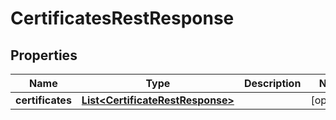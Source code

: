 

# CertificatesRestResponse


## Properties

| Name | Type | Description | Notes |
|------------ | ------------- | ------------- | -------------|
|**certificates** | [**List&lt;CertificateRestResponse&gt;**](CertificateRestResponse.md) |  |  [optional] |




